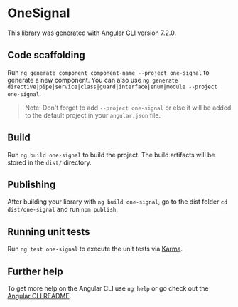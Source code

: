 # OneSignal

This library was generated with [Angular CLI](https://github.com/angular/angular-cli) version 7.2.0.

## Code scaffolding

Run `ng generate component component-name --project one-signal` to generate a new component. You can also use `ng generate directive|pipe|service|class|guard|interface|enum|module --project one-signal`.
> Note: Don't forget to add `--project one-signal` or else it will be added to the default project in your `angular.json` file. 

## Build

Run `ng build one-signal` to build the project. The build artifacts will be stored in the `dist/` directory.

## Publishing

After building your library with `ng build one-signal`, go to the dist folder `cd dist/one-signal` and run `npm publish`.

## Running unit tests

Run `ng test one-signal` to execute the unit tests via [Karma](https://karma-runner.github.io).

## Further help

To get more help on the Angular CLI use `ng help` or go check out the [Angular CLI README](https://github.com/angular/angular-cli/blob/master/README.md).
